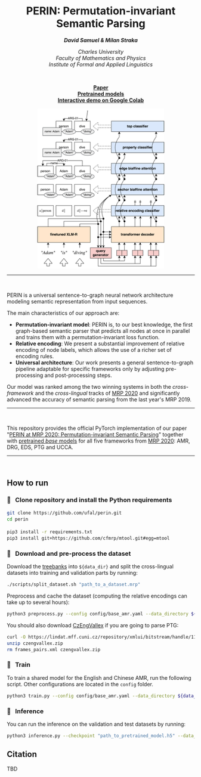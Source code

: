<h1 align="center"><b>PERIN: Permutation-invariant Semantic Parsing</b></h1>

<p align="center">
  <i><b>David Samuel & Milan Straka</b></i>
</p>

<p align="center">
  <i>
    Charles University<br>
    Faculty of Mathematics and Physics<br>
    Institute of Formal and Applied Linguistics
  </i>
</p>
<br>

<p align="center">
  <a href=""><b>Paper</b></a><br>
  <a href="https://drive.google.com/drive/folders/11ozu_uo9z3wJwKl1Ei2C3aBNUvb66E-2?usp=sharing"><b>Pretrained models</b></a><br>
  <a href="https://colab.research.google.com/drive/1jqYATZgv1GhEto4eUKH7_-P8VmHIKGMs?usp=sharing"><b>Interactive demo on Google Colab</b></a>
</p>

<p align="center">
  <img src="img/illustration.png" alt="Overall architecture" width="340"/>  
</p>

_______

<br>

PERIN is a universal sentence-to-graph neural network architecture modeling semantic representation from input sequences.

The main characteristics of our approach are:

- <b>Permutation-invariant model</b>: PERIN is, to our best
  knowledge, the first graph-based semantic parser that predicts all nodes at once in parallel and trains them with a permutation-invariant loss function.
- <b>Relative encoding</b>: We present a substantial improvement of relative encoding of node labels, which allows the use of a richer set of encoding rules.
- <b>Universal architecture</b>: Our work presents a general sentence-to-graph pipeline adaptable for specific frameworks only by adjusting pre-processing and post-processing steps.


Our model was ranked among the two winning systems in both the *cross-framework* and the *cross-lingual* tracks of [MRP 2020](http://mrp.nlpl.eu/2020/) and significantly advanced the accuracy of semantic parsing from the last year's MRP 2019. 

_______

<br>

This repository provides the official PyTorch implementation of our paper "[PERIN at MRP 2020: Permutation-invariant Semantic Parsing]()" together with [pretrained *base* models](https://drive.google.com/drive/folders/11ozu_uo9z3wJwKl1Ei2C3aBNUvb66E-2?usp=sharing) for all five frameworks from [MRP 2020](http://mrp.nlpl.eu/2020/): AMR, DRG, EDS, PTG and UCCA.

_______

<br>

## How to run

### :feet: &nbsp; Clone repository and install the Python requirements

```sh
git clone https://github.com/ufal/perin.git
cd perin

pip3 install -r requirements.txt 
pip3 install git+https://github.com/cfmrp/mtool.git#egg=mtool
```

### :feet: &nbsp; Download and pre-process the dataset

Download the [treebanks](http://mrp.nlpl.eu/2020/index.php?page=14) into `${data_dir}` and split the cross-lingual datasets into training and validation parts by running:
```sh
./scripts/split_dataset.sh "path_to_a_dataset.mrp"
```

Preprocess and cache the dataset (computing the relative encodings can take up to several hours):
```sh
python3 preprocess.py --config config/base_amr.yaml --data_directory ${data_dir}
```

You should also download [CzEngVallex](https://lindat.mff.cuni.cz/repository/xmlui/handle/11234/1-1512) if you are going to parse PTG:
```sh
curl -O https://lindat.mff.cuni.cz/repository/xmlui/bitstream/handle/11234/1-1512/czengvallex.zip
unzip czengvallex.zip
rm frames_pairs.xml czengvallex.zip
```

### :feet: &nbsp; Train

To train a shared model for the English and Chinese AMR, run the following script. Other configurations are located in the `config` folder.
```sh
python3 train.py --config config/base_amr.yaml --data_directory ${data_dir} --save_checkpoints --log_wandb
```

### :feet: &nbsp; Inference

You can run the inference on the validation and test datasets by running:
```sh
python3 inference.py --checkpoint "path_to_pretrained_model.h5" --data_directory ${data_dir}
```

## Citation

TBD
